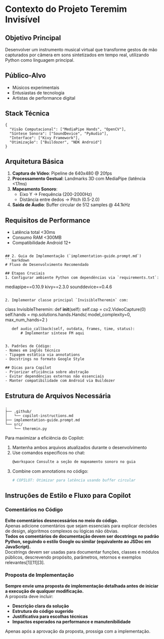 # Contexto do Projeto Teremim Invisível

## Objetivo Principal
Desenvolver um instrumento musical virtual que transforme gestos de mão capturados por câmera em sons sintetizados em tempo real, utilizando Python como linguagem principal.

## Público-Alvo
- Músicos experimentais
- Entusiastas de tecnologia
- Artistas de performance digital

## Stack Técnica
```
{
  "Visão Computacional": ["MediaPipe Hands", "OpenCV"],
  "Síntese Sonora": ["SoundDevice", "PyAudio"],
  "Interface": ["Kivy Framework"],
  "Otimização": ["Buildozer", "NDK Android"]
}
```

## Arquitetura Básica
1. **Captura de Vídeo**: Pipeline de 640x480 @ 20fps
2. **Processamento Gestual**: Landmarks 3D com MediaPipe (latência <17ms)
3. **Mapeamento Sonoro**:
   - Eixo Y → Frequência (200-2000Hz)
   - Distância entre dedos → Pitch (0.5-2.0)
4. **Saída de Áudio**: Buffer circular de 512 samples @ 44.1kHz

## Requisitos de Performance
- Latência total <30ms
- Consumo RAM <300MB
- Compatibilidade Android 12+
```

## 2. Guia de Implementação (`implementation-guide.prompt.md`)
```markdown
# Fluxo de Desenvolvimento Recomendado

## Etapas Cruciais
1. Configurar ambiente Python com dependências via `requirements.txt`:
   ```
   mediapipe==0.10.9
   kivy==2.3.0
   sounddevice==0.4.6
   ```

2. Implementar classe principal `InvisibleTheremin` com:
   ```
   class InvisibleTheremin:
       def __init__(self):
           self.cap = cv2.VideoCapture(0)
           self.hands = mp.solutions.hands.Hands(
               model_complexity=0,
               max_num_hands=2
           )
       
       def audio_callback(self, outdata, frames, time, status):
           # Implementar síntese FM aqui
   ```

3. Padrões de Código:
   - Nomes em inglês técnico
   - Tipagem estática via annotations
   - Docstrings no formato Google Style

## Dicas para Copilot
- Priorizar eficiência sobre abstração
- Evitar dependências externas não essenciais
- Manter compatibilidade com Android via Buildozer
```

## Estrutura de Arquivos Necessária
```
.
├── .github/
│   └── copilot-instructions.md
├── implementation-guide.prompt.md
└── src/
    └── theremin.py
```

Para maximizar a eficiência do Copilot:

1. Mantenha ambos arquivos atualizados durante o desenvolvimento
2. Use comandos específicos no chat:
   ```markdown
   @workspace Consulte a seção de mapeamento sonoro no guia
   ```
3. Combine com annotations no código:
   ```python
   # COPILOT: Otimizar para latência usando buffer circular
   ```

## Instruções de Estilo e Fluxo para Copilot

### Comentários no Código

**Evite comentários desnecessários no meio do código.**  
Apenas adicione comentários que sejam essenciais para explicar decisões de design, algoritmos complexos ou lógicas não óbvias.  
**Todos os comentários de documentação devem ser docstrings no padrão Python, seguindo o estilo Google ou similar (equivalente ao JSDoc em JavaScript).**  
Docstrings devem ser usadas para documentar funções, classes e módulos públicos, descrevendo propósito, parâmetros, retornos e exemplos relevantes[1][11][3].

### Proposta de Implementação

**Sempre envie uma proposta de implementação detalhada antes de iniciar a execução de qualquer modificação.**  
A proposta deve incluir:
- **Descrição clara da solução**
- **Estrutura do código sugerido**
- **Justificativa para escolhas técnicas**
- **Impactos esperados na performance e manutenibilidade**

Apenas após a aprovação da proposta, prossiga com a implementação.